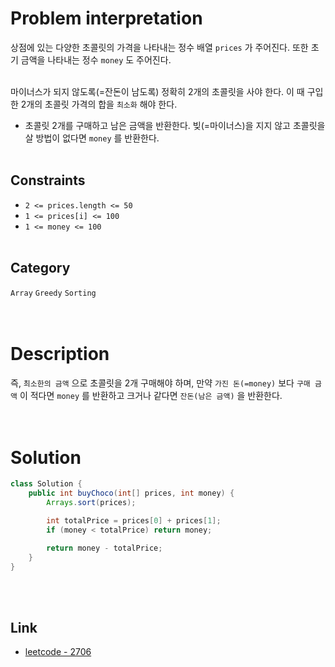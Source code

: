 # Problem interpretation
상점에 있는 다양한 초콜릿의 가격을 나타내는 정수 배열 `prices` 가 주어진다. 또한 초기 금액을 나타내는 정수 `money` 도 주어진다.
<br/><br/>

마이너스가 되지 않도록(=잔돈이 남도록) 정확히 2개의 초콜릿을 사야 한다. 이 때 구입한 2개의 초콜릿 가격의 합을 `최소화` 해야 한다.
- 초콜릿 2개를 구매하고 남은 금액을 반환한다. 빚(=마이너스)을 지지 않고 초콜릿을 살 방법이 없다면 `money` 를 반환한다.
<br/><br/>

## Constraints
- `2 <= prices.length <= 50`
- `1 <= prices[i] <= 100`
- `1 <= money <= 100`
<br/><br/>

## Category
`Array` `Greedy` `Sorting`
<br/><br/><br/>

# Description
즉, `최소한의 금액` 으로 초콜릿을 2개 구매해야 하며, 만약 `가진 돈(=money)` 보다 `구매 금액` 이 적다면 `money` 를 반환하고 크거나 같다면 `잔돈(남은 금액)` 을 반환한다.
<br/><br/><br/>

# Solution
```java
class Solution {
    public int buyChoco(int[] prices, int money) {
        Arrays.sort(prices);

        int totalPrice = prices[0] + prices[1];
        if (money < totalPrice) return money;

        return money - totalPrice;
    }
}
```
<br/><br/>

## Link
- [leetcode - 2706](https://leetcode.com/problems/buy-two-chocolates/description/)